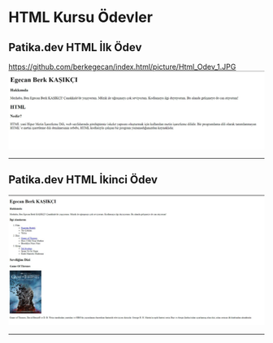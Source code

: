 # HTML Kursu Ödevler

## Patika.dev HTML İlk Ödev
https://github.com/berkegecan/index.html/picture/Html_Odev_1.JPG
![İlk Ödev](./picture/Html_Odev_1.JPG)

***

## Patika.dev HTML İkinci Ödev

![İkinci Ödev](./picture/Html_Odev_2.JPG)

***